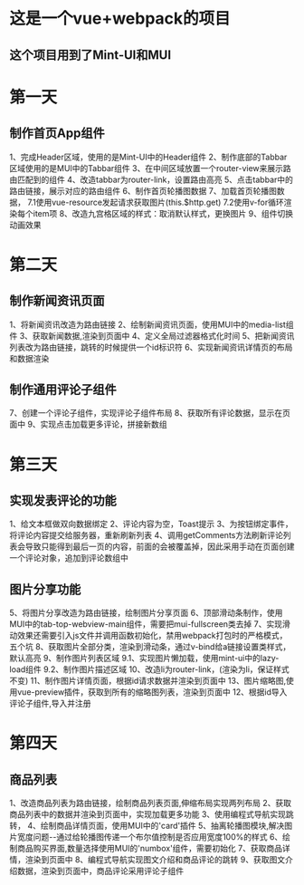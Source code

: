 # 这是一个vue+webpack的项目
## 这个项目用到了Mint-UI和MUI


# 第一天
## 制作首页App组件
1、完成Header区域，使用的是Mint-UI中的Header组件
2、制作底部的Tabbar区域使用的是MUI中的Tabbar组件
3、在中间区域放置一个router-view来展示路由匹配到的组件
4、改造tabbar为router-link，设置路由高亮
5、点击tabbar中的路由链接，展示对应的路由组件
6、制作首页轮播图数据
7、加载首页轮播图数据，
    7.1使用vue-resource发起请求获取图片(this.$http.get)
    7.2使用v-for循环渲染每个item项
8、改造九宫格区域的样式：取消默认样式，更换图片
9、组件切换动画效果

# 第二天
## 制作新闻资讯页面
1、将新闻资讯改造为路由链接
2、绘制新闻资讯页面，使用MUI中的media-list组件
3、获取新闻数据,渲染到页面中
4、定义全局过滤器格式化时间
5、把新闻资讯列表改为路由链接，跳转的时候提供一个id标识符
6、实现新闻资讯详情页的布局和数据渲染
## 制作通用评论子组件
7、创建一个评论子组件，实现评论子组件布局
8、获取所有评论数据，显示在页面中
9、实现点击加载更多评论，拼接新数组

# 第三天
## 实现发表评论的功能
1、给文本框做双向数据绑定
2、评论内容为空，Toast提示
3、为按钮绑定事件，将评论内容提交给服务器，重新刷新列表
4、调用getComments方法刷新评论列表会导致只能得到最后一页的内容，前面的会被覆盖掉，因此采用手动在页面创建一个评论对象，追加到评论数组中
## 图片分享功能
5、将图片分享改造为路由链接，绘制图片分享页面
6、顶部滑动条制作，使用MUI中的tab-top-webview-main组件，需要把mui-fullscreen类去掉
7、实现滑动效果还需要引入js文件并调用函数初始化，禁用webpack打包时的严格模式，五个坑
8、获取图片全部分类，渲染到滑动条，通过v-bind给a链接设置类样式，默认高亮
9、制作图片列表区域
    9.1、实现图片懒加载，使用mint-ui中的lazy-load组件
    9.2、制作图片描述区域
10、改造li为router-link，(渲染为li，保证样式不变)
11、制作图片详情页面，根据id请求数据并渲染到页面中
13、图片缩略图,使用vue-preview插件，获取到所有的缩略图列表，渲染到页面中
12、根据id导入评论子组件,导入并注册

# 第四天
## 商品列表
1、改造商品列表为路由链接，绘制商品列表页面,伸缩布局实现两列布局
2、获取商品列表中的数据并渲染到页面中，实现加载更多功能
3、使用编程式导航实现跳转，
4、绘制商品详情页面，使用MUI中的'card'插件
5、抽离轮播图模块,解决图片宽度问题--通过给轮播图传递一个布尔值控制是否应用宽度100%的样式
6、绘制商品购买界面,数量选择使用MUI的'numbox'组件，需要初始化
7、获取商品详情，渲染到页面中
8、编程式导航实现图文介绍和商品评论的跳转
9、获取图文介绍数据，渲染到页面中，商品评论采用评论子组件
